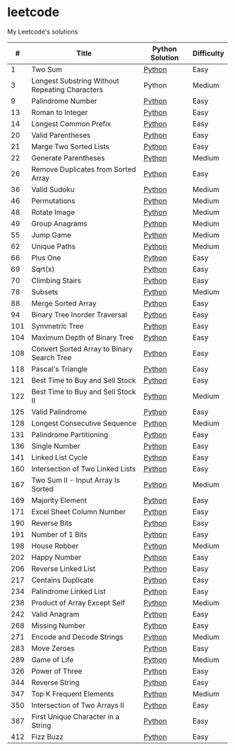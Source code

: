 # leetcode
My Leetcode's solutions
<table>
<thead>
<tr>
<th>#</th>
<th>Title</th>
<th>Python Solution</th>
<th>Difficulty</th>
</tr>
</thead>
<tbody>
  <tr>
    <td>1</td>
    <td>Two Sum</td>
    <td><a href="https://github.com/grenkoff/leetcode/blob/master/solutions/0001.%20Two%20Sum/Two_Sum.py">Python</a></td>
    <td>Easy</td>
  </tr>
  <tr>
    <td>3</td>
    <td>Longest Substring Without Repeating Characters</td>
    <td>Python</td>
    <td>Medium</td>
  </tr>
  <tr>
    <td>9</td>
    <td>Palindrome Number</td>
    <td><a href="https://github.com/grenkoff/leetcode/blob/master/solutions/0009.%20Palindrome%20Number/Palindrome_Number.py">Python</a></td>
    <td>Easy</td>
  </tr>
  <tr>
    <td>13</td>
    <td>Roman to Integer</td>
    <td><a href="https://github.com/grenkoff/leetcode/blob/master/solutions/0013.%20Roman%20to%20Integer/Roman_to_Integer.py">Python</a></td>
    <td>Easy</td>
  </tr>
  <tr>
    <td>14</td>
    <td>Longest Common Prefix</td>
    <td><a href="https://github.com/grenkoff/leetcode/blob/master/solutions/0014.%20Longest%20Common%20Prefix/Longest_Common_Prefix.py">Python</a></td>
    <td>Easy</td>
  </tr>
  <tr>
    <td>20</td>
    <td>Valid Parentheses</td>
    <td><a href="https://github.com/grenkoff/leetcode/blob/master/solutions/0020.%20Valid%20Parentheses/Valid_Parentheses.py">Python</a></td>
    <td>Easy</td>
  </tr>
  <tr>
    <td>21</td>
    <td>Marge Two Sorted Lists</td>
    <td><a href="https://github.com/grenkoff/leetcode/blob/master/solutions/0021.%20Merge%20Two%20Sorted%20Lists/Merge_Two_Sorted_Lists.py">Python</a></td>
    <td>Easy</td>
  </tr>
  <tr>
    <td>22</td>
    <td>Generate Parentheses</td>
    <td><a href="https://github.com/grenkoff/leetcode/blob/master/solutions/0022.%20Generate%20Parentheses/Generate_Parentheses.py">Python</a></td>
    <td>Medium</td>
  </tr>
  <tr>
    <td>26</td>
    <td>Remove Duplicates from Sorted Array</td>
    <td><a href="https://github.com/grenkoff/leetcode/blob/master/solutions/0026.%20Remove%20Duplicates%20from%20Sorted%20Array/Remove_Duplicates_from_Sorted_Array.py">Python</a></td>
    <td>Easy</td>
  </tr>
  <tr>
    <td>36</td>
    <td>Valid Sudoku</td>
    <td><a href="https://github.com/grenkoff/leetcode/blob/master/solutions/0036.%20Valid%20Sudoku/Valid_Sudoku.py">Python</a></td>
    <td>Medium</td>
  </tr>
  <tr>
    <td>46</td>
    <td>Permutations</td>
    <td><a href="https://github.com/grenkoff/leetcode/blob/master/solutions/0046.%20Permutations/Permutations.py">Python</a></td>
    <td>Medium</td>
  </tr>
  <tr>
    <td>48</td>
    <td>Rotate Image</td>
    <td><a href="https://github.com/grenkoff/leetcode/blob/master/solutions/0048.%20Rotate%20Image/Rotate_Image.py">Python</a></td>
    <td>Medium</td>
  </tr>
  <tr>
    <td>49</td>
    <td>Group Anagrams</td>
    <td><a href="https://github.com/grenkoff/leetcode/blob/master/solutions/0049.%20Group%20Anagrams/Group_Anagrams.py">Python</a></td>
    <td>Medium</td>
  </tr>
  <tr>
    <td>55</td>
    <td>Jump Game</td>
    <td><a href="https://github.com/grenkoff/leetcode/blob/master/solutions/0055.%20Jump%20Game/Jump_Game.py">Python</a></td>
    <td>Medium</td>
  </tr>
  <tr>
    <td>62</td>
    <td>Unique Paths</td>
    <td><a href="https://github.com/grenkoff/leetcode/blob/master/solutions/0062.%20Unique%20Paths/Unique_Paths.py">Python</a></td>
    <td>Medium</td>
  </tr>
  <tr>
    <td>66</td>
    <td>Plus One</td>
    <td><a href="https://github.com/grenkoff/leetcode/blob/master/solutions/0066.%20Plus%20One/Plus_One.py">Python</a></td>
    <td>Easy</td>
  </tr>
  <tr>
    <td>69</td>
    <td>Sqrt(x)</td>
    <td><a href="https://github.com/grenkoff/leetcode/blob/master/solutions/0069.%20Sqrt(x)/Sqrt(x).py">Python</a></td>
    <td>Easy</td>
  </tr>
  <tr>
    <td>70</td>
    <td>Climbing Stairs</td>
    <td><a href="https://github.com/grenkoff/leetcode/blob/master/solutions/0070.%20Climbing%20Stairs/Climbing_Stairs.py">Python</a></td>
    <td>Easy</td>
  </tr>
  <tr>
    <td>78</td>
    <td>Subsets</td>
    <td><a href="https://github.com/grenkoff/leetcode/blob/master/solutions/0078.%20Subsets/Subsets.py">Python</a></td>
    <td>Medium</td>
  </tr>
  <tr>
    <td>88</td>
    <td>Merge Sorted Array</td>
    <td><a href="https://github.com/grenkoff/leetcode/blob/master/solutions/0088.%20Merge%20Sorted%20Array/Merge_Sorted_Array.py">Python</a></td>
    <td>Easy</td>
  </tr>
  <tr>
    <td>94</td>
    <td>Binary Tree Inorder Traversal</td>
    <td><a href="https://github.com/grenkoff/leetcode/blob/master/solutions/0094.%20Binary%20Tree%20Inorder%20Traversal/Binary_Tree_Inorder_Traversal.py">Python</a></td>
    <td>Easy</td>
  </tr>
  <tr>
    <td>101</td>
    <td>Symmetric Tree</td>
    <td><a href="https://github.com/grenkoff/leetcode/blob/master/solutions/0101.%20Symmetric%20Tree/Symmetric Tree.py">Python</a></td>
    <td>Easy</td>
  </tr>
  <tr>
    <td>104</td>
    <td>Maximum Depth of Binary Tree</td>
    <td><a href="https://github.com/grenkoff/leetcode/blob/master/solutions/0104.%20Maximum%20Depth%20of%20Binary%20Tree/Maximum_Depth_of_Binary_Tree.py">Python</a></td>
    <td>Easy</td>
  </tr>
  <tr>
    <td>108</td>
    <td>Convert Sorted Array to Binary Search Tree</td>
    <td><a href="https://github.com/grenkoff/leetcode/blob/master/solutions/0108.%20Convert%20Sorted%20Array%20to%20Binary%20Search%20Tree/Convert_Sorted_Array_to_Binary_Search_Tree.py">Python</a></td>
    <td>Easy</td>
  </tr>
  <tr>
    <td>118</td>
    <td>Pascal's Triangle</td>
    <td><a href="https://github.com/grenkoff/leetcode/blob/master/solutions/0118.%20Pascal's%20Triangle/Pascals_Triangle.py">Python</a></td>
    <td>Easy</td>
  </tr>
  <tr>
    <td>121</td>
    <td>Best Time to Buy and Sell Stock</td>
    <td><a href="https://github.com/grenkoff/leetcode/blob/master/solutions/0121.%20Best%20Time%20to%20Buy%20and%20Sell%20Stock/Best_Time_to_Buy_and_Sell_Stock.py">Python</a></td>
    <td>Easy</td>
  </tr>
  <tr>
    <td>122</td>
    <td>Best Time to Buy and Sell Stock II</td>
    <td><a href="https://github.com/grenkoff/leetcode/blob/master/solutions/0122.%20Best%20Time%20to%20Buy%20and%20Sell%20Stock%20II/Best_Time_to_Buy_and_Sell_Stock_II.py">Python</a></td>
    <td>Medium</td>
  </tr>
  <tr>
    <td>125</td>
    <td>Valid Palindrome</td>
    <td><a href="https://github.com/grenkoff/leetcode/blob/master/solutions/0125.%20Valid%20Palindrome/Valid_Palindrome.py">Python</a></td>
    <td>Easy</td>
  </tr>
  <tr>
    <td>128</td>
    <td>Longest Consecutive Sequence</td>
    <td><a href="https://github.com/grenkoff/leetcode/blob/master/solutions/0128.%20Longest%20Consecutive%20Sequence/Longest_Consecutive_Sequence.py">Python</a></td>
    <td>Medium</td>
  </tr>
  <tr>
    <td>131</td>
    <td>Palindrome Partitioning</td>
    <td><a href="https://github.com/grenkoff/leetcode/blob/master/solutions/0131.%20Palindrome%20Partitioning/Palindrome_Partitioning.py">Python</a></td>
    <td>Easy</td>
  </tr>
  <tr>
    <td>136</td>
    <td>Single Number</td>
    <td><a href="https://github.com/grenkoff/leetcode/blob/master/solutions/0136.%20Single%20Number/Single_Number.py">Python</a></td>
    <td>Easy</td>
  </tr>
  <tr>
    <td>141</td>
    <td>Linked List Cycle</td>
    <td><a href="https://github.com/grenkoff/leetcode/blob/master/solutions/0141.%20Linked%20List%20Cycle/Linked_List_Cycle.py">Python</a></td>
    <td>Easy</td>
  </tr>
  <tr>
    <td>160</td>
    <td>Intersection of Two Linked Lists</td>
    <td><a href="https://github.com/grenkoff/leetcode/blob/master/solutions/0160.%20Intersection%20of%20Two%20Linked%20Lists/Intersection_of_Two_Linked_Lists.py">Python</a></td>
    <td>Easy</td>
  </tr>
  <tr>
    <td>167</td>
    <td>Two Sum II - Input Array Is Sorted</td>
    <td><a href="https://github.com/grenkoff/leetcode/blob/master/solutions/0167.%20Two%20Sum%20II%20-%20Input%20Array%20Is%20Sorted/Two_Sum_II_-_Input_Array_Is_Sorted.py">Python</a></td>
    <td>Medium</td>
  </tr>
  <tr>
    <td>169</td>
    <td>Majority Element</td>
    <td><a href="https://github.com/grenkoff/leetcode/blob/master/solutions/0169.%20Majority%20Element/Majority_Element.py">Python</a></td>
    <td>Easy</td>
  </tr>
  <tr>
    <td>171</td>
    <td>Excel Sheet Column Number</td>
    <td><a href="https://github.com/grenkoff/leetcode/blob/master/solutions/0171.%20Excel%20Sheet%20Column%20Number/Excel_Sheet_Column_Number.py">Python</a></td>
    <td>Easy</td>
  </tr>
  <tr>
    <td>190</td>
    <td>Reverse Bits</td>
    <td><a href="https://github.com/grenkoff/leetcode/blob/master/solutions/0190.%20Reverse%20Bits/Reverse_Bits.py">Python</a></td>
    <td>Easy</td>
  </tr>
  <tr>
    <td>191</td>
    <td>Number of 1 Bits</td>
    <td><a href="https://github.com/grenkoff/leetcode/blob/master/solutions/0191.%20Number%20of%201%20Bits/Number_of_1_Bits.py">Python</a></td>
    <td>Easy</td>
  </tr>
  <tr>
    <td>198</td>
    <td>House Robber</td>
    <td><a href="https://github.com/grenkoff/leetcode/blob/master/solutions/0198.%20House%20Robber/House_Robber.py">Python</a></td>
    <td>Medium</td>
  </tr>
  <tr>
    <td>202</td>
    <td>Happy Number</td>
    <td><a href="https://github.com/grenkoff/leetcode/blob/master/solutions/0202.%20Happy%20Number/Happy_Number.py">Python</a></td>
    <td>Easy</td>
  </tr>
  <tr>
    <td>206</td>
    <td>Reverse Linked List</td>
    <td><a href="https://github.com/grenkoff/leetcode/blob/master/solutions/0206.%20Reverse%20Linked%20List/Reverse_Linked_List.py">Python</a></td>
    <td>Easy</td>
  </tr>
  <tr>
    <td>217</td>
    <td>Contains Duplicate</td>
    <td><a href="https://github.com/grenkoff/leetcode/blob/master/solutions/0217.%20Contains%20Duplicate/Contains_Duplicate.py">Python</a></td>
    <td>Easy</td>
  </tr>
  <tr>
    <td>234</td>
    <td>Palindrome Linked List</td>
    <td><a href="https://github.com/grenkoff/leetcode/blob/master/solutions/0234.%20Palindrome%20Linked%20List/Palindrome_Linked_List.py">Python</a></td>
    <td>Easy</td>
  </tr>
  <tr>
    <td>238</td>
    <td>Product of Array Except Self</td>
    <td><a href="https://github.com/grenkoff/leetcode/blob/master/solutions/0238.%20Product%20of%20Array%20Except%20Self
/Product_of_Array_Except_Self.py">Python</a></td>
    <td>Medium</td>
  </tr>
  <tr>
    <td>242</td>
    <td>Valid Anagram</td>
    <td><a href="https://github.com/grenkoff/leetcode/blob/master/solutions/0242.%20Valid%20Anagram/Valid_Anagram.py">Python</a></td>
    <td>Easy</td>
  </tr>
  <tr>
    <td>268</td>
    <td>Missing Number</td>
    <td><a href="https://github.com/grenkoff/leetcode/blob/master/solutions/0268.%20Missing%20Number/Missing_Number.py">Python</a></td>
    <td>Easy</td>
  </tr>
  <tr>
    <td>271</td>
    <td>Encode and Decode Strings</td>
    <td><a href="https://github.com/grenkoff/leetcode/blob/master/solutions/0271.%20Encode%20and%20Decode%20Strings/Encode_and_Decode_Strings.py">Python</a></td>
    <td>Medium</td>
  </tr>
  <tr>
    <td>283</td>
    <td>Move Zeroes</td>
    <td><a href="https://github.com/grenkoff/leetcode/blob/master/solutions/0283.%20Move%20Zeroes/Move_Zeroes.py">Python</a></td>
    <td>Easy</td>
  </tr>
  <tr>
    <td>289</td>
    <td>Game of Life</td>
    <td><a href="https://github.com/grenkoff/leetcode/blob/master/solutions/0289.%20Game%20of%20Life/Game_of_Life.py">Python</a></td>
    <td>Medium</td>
  </tr>
  <tr>
    <td>326</td>
    <td>Power of Three</td>
    <td><a href="https://github.com/grenkoff/leetcode/blob/master/solutions/0326.%20Power%20of%20Three/Power_of_Three.py">Python</a></td>
    <td>Easy</td>
  </tr>
  <tr>
    <td>344</td>
    <td>Reverse String</td>
    <td><a href="https://github.com/grenkoff/leetcode/blob/master/solutions/0344.%20Reverse%20String/Reverse_String.py">Python</a></td>
    <td>Easy</td>
  </tr>
  <tr>
    <td>347</td>
    <td>Top K Frequent Elements</td>
    <td><a href="https://github.com/grenkoff/leetcode/blob/master/solutions/0347.%20Top%20K%20Frequent%20Elements/Top_K_Frequent_Elements.py">Python</a></td>
    <td>Medium</td>
  </tr>
  <tr>
    <td>350</td>
    <td>Intersection of Two Arrays II</td>
    <td><a href="https://github.com/grenkoff/leetcode/blob/master/solutions/0350.%20Intersection%20of%20Two%20Arrays%20II/Intersection_of_Two_Arrays_II.py">Python</a></td>
    <td>Easy</td>
  </tr>
  <tr>
    <td>387</td>
    <td>First Unique Character in a String</td>
    <td><a href="https://github.com/grenkoff/leetcode/blob/master/solutions/0387.%20First%20Unique%20Character%20in%20a%20String/First_Unique_Character_in_a_String.py">Python</a></td>
    <td>Easy</td>
  </tr>
  <tr>
    <td>412</td>
    <td>Fizz Buzz</td>
    <td><a href="https://github.com/grenkoff/leetcode/blob/master/solutions/0412.%20Fizz%20Buzz/Fizz_Buzz.py">Python</a></td>
    <td>Easy</td>
  </tr>
</tbody>
</table>
